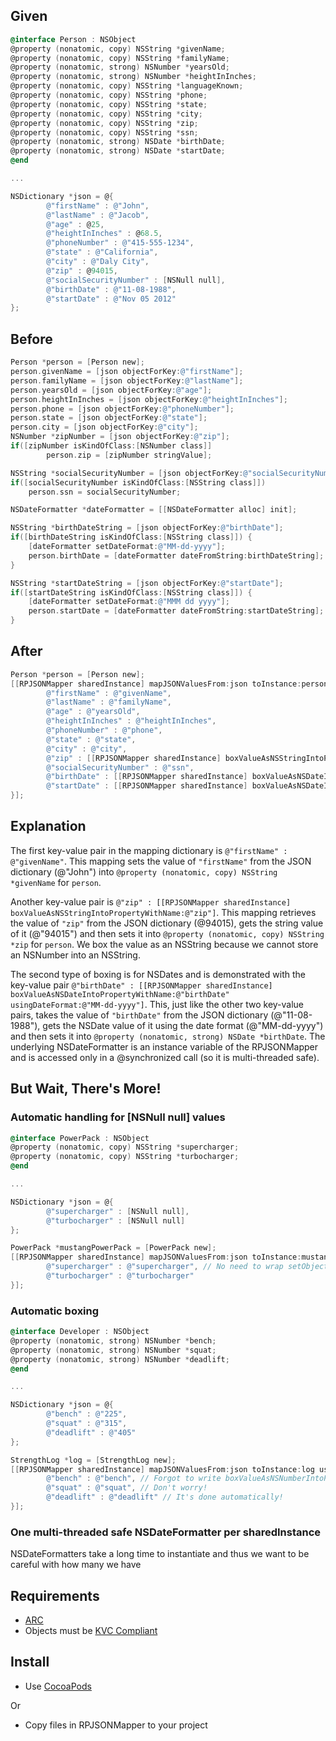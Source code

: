 ## Given ##
```Objective-C
@interface Person : NSObject
@property (nonatomic, copy) NSString *givenName;
@property (nonatomic, copy) NSString *familyName;
@property (nonatomic, strong) NSNumber *yearsOld;
@property (nonatomic, strong) NSNumber *heightInInches;
@property (nonatomic, copy) NSString *languageKnown;
@property (nonatomic, copy) NSString *phone;
@property (nonatomic, copy) NSString *state;
@property (nonatomic, copy) NSString *city;
@property (nonatomic, copy) NSString *zip;
@property (nonatomic, copy) NSString *ssn;
@property (nonatomic, strong) NSDate *birthDate;
@property (nonatomic, strong) NSDate *startDate;
@end

...

NSDictionary *json = @{
        @"firstName" : @"John",
        @"lastName" : @"Jacob",
        @"age" : @25,
        @"heightInInches" : @68.5,
        @"phoneNumber" : @"415-555-1234",
        @"state" : @"California",
        @"city" : @"Daly City",
        @"zip" : @94015,
        @"socialSecurityNumber" : [NSNull null],
        @"birthDate" : @"11-08-1988",
        @"startDate" : @"Nov 05 2012"
};
```

## Before ##
```Objective-C
Person *person = [Person new];
person.givenName = [json objectForKey:@"firstName"];
person.familyName = [json objectForKey:@"lastName"];
person.yearsOld = [json objectForKey:@"age"];
person.heightInInches = [json objectForKey:@"heightInInches"];
person.phone = [json objectForKey:@"phoneNumber"];
person.state = [json objectForKey:@"state"];
person.city = [json objectForKey:@"city"];
NSNumber *zipNumber = [json objectForKey:@"zip"];
if([zipNumber isKindOfClass:[NSNumber class]]
        person.zip = [zipNumber stringValue];

NSString *socialSecurityNumber = [json objectForKey:@"socialSecurityNumber"];
if([socialSecurityNumber isKindOfClass:[NSString class]])
    person.ssn = socialSecurityNumber;

NSDateFormatter *dateFormatter = [[NSDateFormatter alloc] init];

NSString *birthDateString = [json objectForKey:@"birthDate"];
if([birthDateString isKindOfClass:[NSString class]]) {
    [dateFormatter setDateFormat:@"MM-dd-yyyy"];
    person.birthDate = [dateFormatter dateFromString:birthDateString];
}

NSString *startDateString = [json objectForKey:@"startDate"];
if([startDateString isKindOfClass:[NSString class]]) {
    [dateFormatter setDateFormat:@"MMM dd yyyy"];
    person.startDate = [dateFormatter dateFromString:startDateString];
}
```

## After ##
```Objective-C
Person *person = [Person new];
[[RPJSONMapper sharedInstance] mapJSONValuesFrom:json toInstance:person usingMapping:@{
        @"firstName" : @"givenName",
        @"lastName" : @"familyName",
        @"age" : @"yearsOld",
        @"heightInInches" : @"heightInInches",
        @"phoneNumber" : @"phone",
        @"state" : @"state",
        @"city" : @"city",
        @"zip" : [[RPJSONMapper sharedInstance] boxValueAsNSStringIntoPropertyWithName:@"zip"],
        @"socialSecurityNumber" : @"ssn",
        @"birthDate" : [[RPJSONMapper sharedInstance] boxValueAsNSDateIntoPropertyWithName:@"birthDate" usingDateFormat:@"MM-dd-yyyy"],
        @"startDate" : [[RPJSONMapper sharedInstance] boxValueAsNSDateIntoPropertyWithName:@"startDate" usingDateFormat:@"MMM dd yyyy"]
}];
```

## Explanation ##
The first key-value pair in the mapping dictionary is `@"firstName" : @"givenName"`. This mapping sets the value of `"firstName"` from the JSON dictionary (@"John") into `@property (nonatomic, copy) NSString *givenName` for `person`.

Another key-value pair is `@"zip" : [[RPJSONMapper sharedInstance] boxValueAsNSStringIntoPropertyWithName:@"zip"]`. This mapping retrieves the value of `"zip"` from the JSON dictionary (@94015), gets the string value of it (@"94015") and then sets it into `@property (nonatomic, copy) NSString *zip` for `person`. We box the value as an NSString because we cannot store an NSNumber into an NSString.

The second type of boxing is for NSDates and is demonstrated with the key-value pair `@"birthDate" : [[RPJSONMapper sharedInstance] boxValueAsNSDateIntoPropertyWithName:@"birthDate" usingDateFormat:@"MM-dd-yyyy"]`. This, just like the other two key-value pairs, takes the value of `"birthDate"` from the JSON dictionary (@"11-08-1988"), gets the NSDate value of it using the date format (@"MM-dd-yyyy") and then sets it into `@property (nonatomic, strong) NSDate *birthDate`. The underlying NSDateFormatter is an instance variable of the RPJSONMapper and is accessed only in a @synchronized call (so it is multi-threaded safe).

## But Wait, There's More! ##
### Automatic handling for [NSNull null] values ###
```Objective-C
@interface PowerPack : NSObject
@property (nonatomic, copy) NSString *supercharger;
@property (nonatomic, copy) NSString *turbocharger;
@end

...

NSDictionary *json = @{
        @"supercharger" : [NSNull null],
        @"turbocharger" : [NSNull null]
};

PowerPack *mustangPowerPack = [PowerPack new];
[[RPJSONMapper sharedInstance] mapJSONValuesFrom:json toInstance:mustangPowerPack usingMapping:@{
        @"supercharger" : @"supercharger", // No need to wrap setObject:forKey: calls with if statements anymore!
        @"turbocharger" : @"turbocharger"
}];
```

### Automatic boxing ###
```Objective-C
@interface Developer : NSObject
@property (nonatomic, strong) NSNumber *bench;
@property (nonatomic, strong) NSNumber *squat;
@property (nonatomic, strong) NSNumber *deadlift;
@end

...

NSDictionary *json = @{
        @"bench" : @"225",
        @"squat" : @"315",
        @"deadlift" : @"405"
};

StrengthLog *log = [StrengthLog new];
[[RPJSONMapper sharedInstance] mapJSONValuesFrom:json toInstance:log usingMapping:@{
        @"bench" : @"bench", // Forgot to write boxValueAsNSNumberIntoPropertyWithName:?
        @"squat" : @"squat", // Don't worry!
        @"deadlift" : @"deadlift" // It's done automatically!
}];
```

### One multi-threaded safe NSDateFormatter per sharedInstance ###
NSDateFormatters take a long time to instantiate and thus we want to be careful with how many we have

## Requirements ##
* [ARC](http://en.wikipedia.org/wiki/Automatic_Reference_Counting)
* Objects must be [KVC Compliant](https://developer.apple.com/library/ios/documentation/cocoa/conceptual/KeyValueCoding/Articles/Compliant.html#//apple_ref/doc/uid/20002172-BAJEAIEE)

## Install ##
* Use [CocoaPods](http://cocoapods.org)

Or

* Copy files in RPJSONMapper to your project
